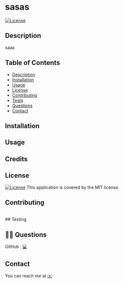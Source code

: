 
# sasas  
[![License](https://img.shields.io/badge/License-MIT-blue.svg)](https://opensource.org/licenses/MIT)   
## Description
saaa 
## Table of Contents
- [Description](#description)
- [Installation](#installation)
- [Usage](#usage)
- [License](#license)
- [Contributing](#contributing)
- [Tests](#tests)
- [Questions](#username)
- [Contact](#contact)
## Installation
      
## Usage
      
## Credits
## License
[![License](https://img.shields.io/badge/License-MIT-blue.svg)](https://opensource.org/licenses/MIT)
This application is covered by the MIT license.
## Contributing

<br />
## Testing

## 🙋‍♀️ Questions
 GitHub : <a href = "https://github.com/">💻</a>
## Contact
 You can reach me at <a href="mailto:"> ✉️ </a> 